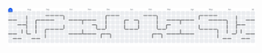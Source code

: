<picture>
  <source media="(prefers-color-scheme: dark)" srcset="https://raw.githubusercontent.com/Dlanoor/Dlanoor/output/pacman-contribution-graph-dark.svg">
  <source media="(prefers-color-scheme: light)" srcset="https://raw.githubusercontent.com/Dlanoor/Dlanoor/output/pacman-contribution-graph.svg">
  <img alt="pacman contribution graph" src="https://raw.githubusercontent.com/Dlanoor/Dlanoor/output/pacman-contribution-graph.svg">
</picture>

###
